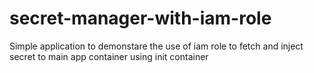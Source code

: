 # secret-manager-with-iam-role
Simple application to demonstare the use of iam role to fetch and inject secret to main app container using init container
